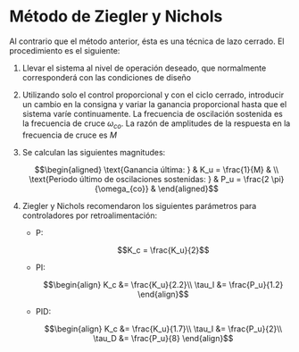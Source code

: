 # Método de Ziegler y Nichols

Al contrario que el método anterior, ésta es una técnica de lazo cerrado. El procedimiento es el siguiente:

1.  Llevar el sistema al nivel de operación deseado, que normalmente corresponderá con las condiciones de diseño

2.  Utilizando solo el control proporcional y con el ciclo cerrado, introducir un cambio en la consigna y variar la ganancia proporcional hasta que el sistema varíe continuamente. La frecuencia de oscilación sostenida es la frecuencia de cruce $\omega_{co}$. La razón de amplitudes de la respuesta en la frecuencia de cruce es $M$

3.  Se calculan las siguientes magnitudes:

    $$\begin{aligned}
        \text{Ganancia última: } & K_u = \frac{1}{M} & \\
        \text{Periodo último de oscilaciones sostenidas: } & P_u = \frac{2
        \pi}{\omega_{co}} & 
      \end{aligned}$$

4.  Ziegler y Nichols recomendaron los siguientes parámetros para controladores por retroalimentación:

    - P:
        
        $$K_c = \frac{K_u}{2}$$
        
    - PI:
        
        $$\begin{align}
            K_c &= \frac{K_u}{2.2}\\
            \tau_I &= \frac{P_u}{1.2}
        \end{align}$$
        
    - PID:
        
        $$\begin{align}
            K_c &= \frac{K_u}{1.7}\\
            \tau_I &= \frac{P_u}{2}\\
            \tau_D &= \frac{P_u}{8}
        \end{align}$$